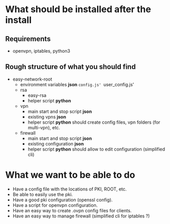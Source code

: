 # What should be installed after the install

## Requirements

* openvpn, iptables, python3

## Rough structure of what you should find

* easy-network-root
  * environment variables                                               **json**
    `config.js'
    `user_config.js'
  * rsa
    * easy-rsa
    * helper script                                                   **python**
  * vpn
    * main start and stop script                                        **json**
    * existing vpns                                                     **json**
    * helper script                                                   **python**
      should create config files, vpn folders (for multi-vpn),
      etc.
  * firewall
    * main start and stop script                                        **json**
    * existing configuration                                            **json**
    * helper script                                                   **python**
      should allow to edit configuration (simplified cli)

# What we want to be able to do

* Have a config file with the locations of PKI, ROOT, etc.
* Be able to easily use the pki.
* Have a good pki configuration (openssl config).
* Have a script for openvpn configuration.
* Have an easy way to create .ovpn config files for clients.
* Have an easy way to manage firewall (simplified cli for iptables ?)
